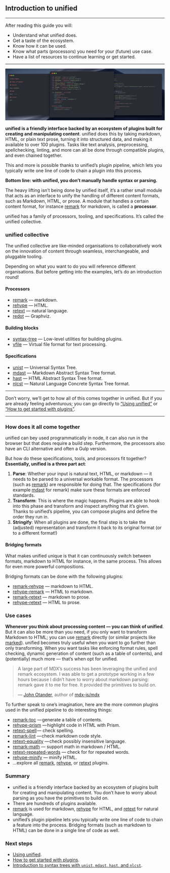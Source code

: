## Introduction to unified

* * *

After reading this guide you will:

*   Understand what unified does.
*   Get a taste of the ecosystem.
*   Know how it can be used.
*   Know what parts (processors) you need for your (future) use case.
*   Have a list of resources to continue learning or get started.

* * *

![](./image/unified-overview.png)

**unified is a friendly interface backed by an ecosystem of plugins built for
creating and manipulating content**.  unified does this by taking markdown,
HTML, or plain text prose, turning it into structured data, and making it
available to over 100 plugins.  Tasks like text analysis, preprocessing,
spellchecking, linting, and more can all be done through compatible plugins,
and even chained together.

This and more is possible thanks to unified’s plugin pipeline, which lets you
typically write one line of code to chain a plugin into this process.

**Bottom line: with unified, you don’t manually handle syntax or parsing.**

The heavy lifting isn’t being done by unified itself, it’s a rather
small module that acts as an interface to unify the handling of different
content formats, such as Markdown, HTML, or prose.  A module that handles a
certain content format, for instance [remark][remark] for markdown,
is called a **processor**.

unified has a family of processors, tooling, and specifications.  It’s called
the unified collective.

### unified collective

The unified collective are like-minded organisations to collaboratively work
on the innovation of content through seamless, interchangeable,
and pluggable tooling.

Depending on what you want to do you will reference different organisations.
But before getting into the examples, let’s do an introduction round!

#### Processors

*   [remark][remark] — markdown.
*   [rehype][rehype] — HTML.
*   [retext][retext] — natural language.
*   [redot][redot] — Graphviz.

#### Building blocks

*   [syntax-tree][syntax-tree] — Low-level utilities for building plugins.
*   [vfile][vfile] — Virtual file format for text processing.

#### Specifications

*   [unist][unist] — Universal Syntax Tree.
*   [mdast][mdast] — Markdown Abstract Syntax Tree format.
*   [hast][hast] — HTML Abstract Syntax Tree format.
*   [nlcst][nlcst] — Natural Language Concrete Syntax Tree format.

* * *

Don’t worry, we’ll get to how all of this comes together in unified.
But if you are already feeling adventurous; you can go directly to
[“Using unified”](<>) or [“How to get started with plugins”](<>).

* * *

### How does it all come together

unified can bey used programmatically in node, it can also run
in the browser but that does require a build step.  Furthermore, the processors
also have an CLI alternative and often a Gulp version.

But how do these specifications, tools, and processors fit together?
**Essentially, unified is a three part act**:

1.  **Parse**:  Whether your input is natural text, HTML, or markdown
    — it needs to be parsed to a universal workable format.
    The processors (such as [remark][remark]) are responsible for doing that.
    The specifications (for example [mdast][mdast] for remark) make sure these
    formats are enforced standards.
2.  **Transform**:  This is where the magic happens.  Plugins are able to
    hook into this phase and transform and inspect anything that it’s given.
    Thanks to unified’s pipeline, you can compose plugins and define the order
    they run in.
3.  **Stringify**:  When all plugins are done, the final step is to take the
    (adjusted) representation and transform it back to its original format
    (or to a different format!)

#### Bridging formats

What makes unified unique is that it can continuously switch between formats,
markdown to HTML for instance, in the same process.
This allows for even more powerful compositions.

Bridging formats can be done with the following plugins:

*   [remark-rehype][remark-rehype] — markdown to HTML.
*   [rehype-remark][rehype-remark] — HTML to markdown.
*   [remark-retext][remark-retext] — markdown to prose.
*   [rehype-retext][rehype-retext] — HTML to prose.

### Use cases

**Whenever you think about processing content — you can think of unified**.
But it can also be more than you need, if you only want to transform Markdown
to HTML; you can use [remark][remark] directly (or similar projects like
[marked][marked]).  unified becomes truly useful when you want to go further
than only transforming.  When you want tasks like enforcing format rules,
spell checking, dynamic generation of content (such as a table of contents),
and (potentially) much more — that’s when opt for unified.

> A large part of MDX’s success has been leveraging the unified and remark
> ecosystem.  I was able to get a prototype working in a few hours because
> I didn’t have to worry about markdown parsing: remark gave it to me for free.
> It provided the primitives to build on.
>
> — [John Otander][john], author of [mdx-js/mdx][mdx]

To further speak to one’s imagination, here are the more common plugins used in
the unified pipeline to do interesting things:

*   [remark-toc][remark-toc] — generate a table of contents.
*   [rehype-prism][rehype-prism] — highlight code in HTML with Prism.
*   [retext-spell][retext-spell] — check spelling.
*   [remark-lint][remark-lint] — check markdown code style.
*   [retext-equality][retext-equality] — check possibly insensitive language.
*   [remark-math][remark-math] — support math in markdown / HTML.
*   [retext-repeated-words][retext-repeated-words]
    — check for for repeated words.
*   [rehype-minify][rehype-minify] — minify HTML.
*   …explore all [remark][all-remark-plugins], [rehype][all-rehype-plugins],
    or [retext][all-retext-plugins] plugins.

### Summary

*   unified is a friendly interface backed by an ecosystem of plugins built for
    creating and manipulating content.  You don’t have to worry about parsing
    as you have the primitives to build on.
*   There are hundreds of plugins available.
*   [remark][remark] is used for markdown, [rehype][rehype] for HTML, and
    [retext][retext] for natural language.
*   unified’s plugin pipeline lets you typically write one line of code to chain
    a feature into the process.  Bridging formats (such as markdown to HTML)
    can be done in a single line of code as well.

### Next steps

*   [Using unified](<>).
*   [How to get started with plugins](<>).
*   [Introduction to syntax trees with `unist`, `mdast`, `hast`, and `nlcst`](<>).

[remark]: https://github.com/remarkjs/remark

[rehype]: https://github.com/rehypejs/rehype

[retext]: https://github.com/retextjs/retext

[redot]: https://github.com/redotjs/redot

[mdx]: https://github.com/mdx-js/mdx

[vfile]: https://github.com/vfile/vfile/

[unist]: https://github.com/syntax-tree/unist

[mdast]: https://github.com/syntax-tree/mdast

[hast]: https://github.com/syntax-tree/hast

[nlcst]: https://github.com/syntax-tree/nlcst

[john]: https://github.com/johno/

[remark-rehype]: https://github.com/remarkjs/remark-rehype/

[rehype-remark]: https://github.com/rehypejs/rehype-remark

[remark-retext]: https://github.com/remarkjs/remark-retext/

[rehype-retext]: https://github.com/rehypejs/rehype-retext

[remark-toc]: https://github.com/remarkjs/remark-toc

[rehype-prism]: https://github.com/mapbox/rehype-prism

[retext-spell]: https://github.com/retextjs/retext-spell

[remark-lint]: https://github.com/remarkjs/remark-lint

[retext-equality]: https://github.com/retextjs/retext-equality

[remark-math]: https://github.com/Rokt33r/remark-math

[retext-repeated-words]: https://github.com/retextjs/retext-repeated-words

[rehype-minify]: https://github.com/rehypejs/rehype-minify

[all-remark-plugins]: https://github.com/topics/remark-plugin

[all-rehype-plugins]: https://github.com/topics/rehype-plugin

[all-retext-plugins]: https://github.com/topics/retext-plugin

[syntax-tree]: https://github.com/syntax-tree

[marked]: https://github.com/markedjs/marked
